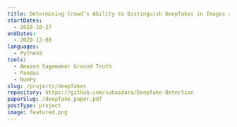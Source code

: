 ```yaml
---
title: Determining Crowd’s Ability to Distinguish Deepfakes in Images and Videos
startDates:
  - 2020-10-27
endDates:
  - 2020-12-08
languages:
  - Python3
tools:
  - Amazon Sagemaker Ground Truth
  - Pandas
  - NumPy
slug: /projects/deepfakes
repository: https://github.com/suhasdara/Deepfake-Detection
paperSlug: /deepfake_paper.pdf
postType: project
image: featured.png
---
```

